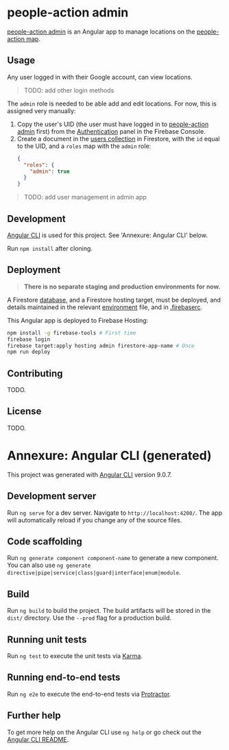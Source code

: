 # people-action admin

[people-action admin](https://people-action.web.app) is an Angular app to manage locations on the [people-action map](../map/).

## Usage

Any user logged in with their Google account, can view locations.

> TODO: add other login methods

The `admin` role is needed to be able add and edit locations. For now, this is assigned very manually:

1. Copy the user's UID (the user must have logged in to [people-action admin](https://people-action.web.app) first) from the [Authentication](https://console.firebase.google.com/u/0/project/people-action/authentication/users) panel in the Firebase Console.
2. Create a document in the [users collection](https://console.firebase.google.com/u/0/project/people-action/database/firestore/data~2Fusers) in Firestore, with the `id` equal to the UID, and a `roles` map with the `admin` role:
    ```json
    {
      "roles": {
        "admin": true
      }
    }
    ```

> TODO: add user management in admin app

## Development

[Angular CLI](https://github.com/angular/angular-cli) is used for this project. See 'Annexure: Angular CLI' below.

Run `npm install` after cloning.

## Deployment

> **There is no separate staging and production environments for now.**

A Firestore [database](../database/), and a Firestore hosting target, must be deployed, and details maintained in the relevant [environment](./src/environments/) file, and in [.firebaserc](./.firebaserc).

This Angular app is deployed to Firebase Hosting:

```bash
npm install -g firebase-tools # First time
firebase login
firebase target:apply hosting admin firestore-app-name # Once
npm run deploy
```

## Contributing

TODO.

## License

TODO.

# Annexure: Angular CLI (generated)


This project was generated with [Angular CLI](https://github.com/angular/angular-cli) version 9.0.7.

## Development server

Run `ng serve` for a dev server. Navigate to `http://localhost:4200/`. The app will automatically reload if you change any of the source files.

## Code scaffolding

Run `ng generate component component-name` to generate a new component. You can also use `ng generate directive|pipe|service|class|guard|interface|enum|module`.

## Build

Run `ng build` to build the project. The build artifacts will be stored in the `dist/` directory. Use the `--prod` flag for a production build.

## Running unit tests

Run `ng test` to execute the unit tests via [Karma](https://karma-runner.github.io).

## Running end-to-end tests

Run `ng e2e` to execute the end-to-end tests via [Protractor](http://www.protractortest.org/).

## Further help

To get more help on the Angular CLI use `ng help` or go check out the [Angular CLI README](https://github.com/angular/angular-cli/blob/master/README.md).
